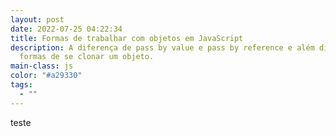 ```yaml
---
layout: post
date: 2022-07-25 04:22:34
title: Formas de trabalhar com objetos em JavaScript
description: A diferença de pass by value e pass by reference e além disso
  formas de se clonar um objeto.
main-class: js
color: "#a29330"
tags:
  - ""
---
```

teste